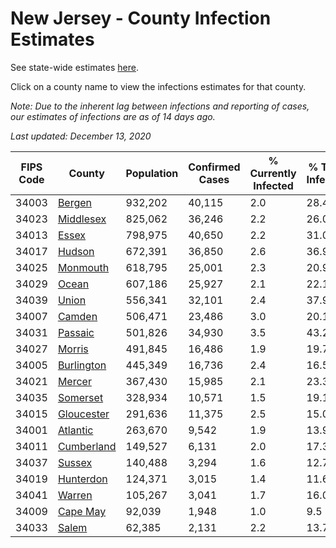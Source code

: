 # New Jersey - County Infection Estimates

See state-wide estimates [here](/infections/us-nj).

Click on a county name to view the infections estimates for that county.

*Note: Due to the inherent lag between infections and reporting of cases, our estimates of infections are as of 14 days ago.*

*Last updated: December 13, 2020*

|   FIPS Code |                   County |   Population |   Confirmed Cases |   % Currently Infected |   % Total Infected |
|-------------|--------------------------|--------------|-------------------|------------------------|--------------------|
|       34003 |         [Bergen](bergen) |      932,202 |            40,115 |                    2.0 |               28.4 |
|       34023 |   [Middlesex](middlesex) |      825,062 |            36,246 |                    2.2 |               26.0 |
|       34013 |           [Essex](essex) |      798,975 |            40,650 |                    2.2 |               31.0 |
|       34017 |         [Hudson](hudson) |      672,391 |            36,850 |                    2.6 |               36.9 |
|       34025 |     [Monmouth](monmouth) |      618,795 |            25,001 |                    2.3 |               20.9 |
|       34029 |           [Ocean](ocean) |      607,186 |            25,927 |                    2.1 |               22.1 |
|       34039 |           [Union](union) |      556,341 |            32,101 |                    2.4 |               37.9 |
|       34007 |         [Camden](camden) |      506,471 |            23,486 |                    3.0 |               20.1 |
|       34031 |       [Passaic](passaic) |      501,826 |            34,930 |                    3.5 |               43.2 |
|       34027 |         [Morris](morris) |      491,845 |            16,486 |                    1.9 |               19.7 |
|       34005 | [Burlington](burlington) |      445,349 |            16,736 |                    2.4 |               16.5 |
|       34021 |         [Mercer](mercer) |      367,430 |            15,985 |                    2.1 |               23.3 |
|       34035 |     [Somerset](somerset) |      328,934 |            10,571 |                    1.5 |               19.1 |
|       34015 | [Gloucester](gloucester) |      291,636 |            11,375 |                    2.5 |               15.0 |
|       34001 |     [Atlantic](atlantic) |      263,670 |             9,542 |                    1.9 |               13.9 |
|       34011 | [Cumberland](cumberland) |      149,527 |             6,131 |                    2.0 |               17.3 |
|       34037 |         [Sussex](sussex) |      140,488 |             3,294 |                    1.6 |               12.7 |
|       34019 |   [Hunterdon](hunterdon) |      124,371 |             3,015 |                    1.4 |               11.6 |
|       34041 |         [Warren](warren) |      105,267 |             3,041 |                    1.7 |               16.0 |
|       34009 |     [Cape May](cape-may) |       92,039 |             1,948 |                    1.0 |                9.5 |
|       34033 |           [Salem](salem) |       62,385 |             2,131 |                    2.2 |               13.7 |